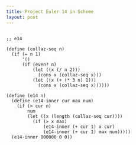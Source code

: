 ```yaml
---
title: Project Euler 14 in Scheme
layout: post
---
```


<pre><code>
;; e14

(define (collaz-seq n)
  (if (= n 1)
      '()
      (if (even? n)
          (let ((x (/ n 2)))
            (cons x (collaz-seq x)))
          (let ((x (+ (* 3 n) 1)))
            (cons x (collaz-seq x))))))

(define (e14 n)
  (define (e14-inner cur max num)
    (if (> cur n)
        num
        (let ((x (length (collaz-seq cur))))
          (if (> x max)
              (e14-inner (+ cur 1) x cur)
              (e14-inner (+ cur 1) max num)))))
  (e14-inner 800000 0 0))
</code></pre>
